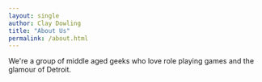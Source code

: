 ```yaml
---
layout: single
author: Clay Dowling
title: "About Us"
permalink: /about.html
---
```


We're a group of middle aged geeks who love role playing games and the glamour of Detroit.
